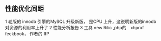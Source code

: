 ## 性能优化间距

1 老版的 innodb 引擎的MySQL 升级新版， 是CPU 上升，这说明新版的innodb 对资源的利用率上升了
2 性能分析报告
3 工具 new Rilic  ,php的　xhprof feckbook， 作者的 IfP